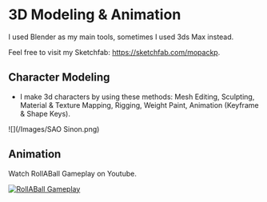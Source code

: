 # 3D Modeling & Animation

I used Blender as my main tools, sometimes I used 3ds Max instead.

Feel free to visit my Sketchfab: <https://sketchfab.com/mopackp>.

## Character Modeling

* I make 3d characters by using these methods: Mesh Editing, Sculpting, Material & Texture Mapping, Rigging, Weight Paint, Animation (Keyframe & Shape Keys).

![](/Images/SAO Sinon.png)

##



## Animation

Watch RollABall Gameplay on Youtube.

[![RollABall Gameplay](https://img.youtube.com/vi/j9EEmNEiDwI/0.jpg)](https://www.youtube.com/watch?v=j9EEmNEiDwI)